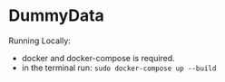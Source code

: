 # DummyData

Running Locally:
- docker and docker-compose is required.
- in the terminal run: `sudo docker-compose up --build`